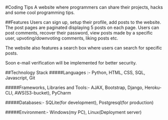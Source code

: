 #Coding Tips
A website where programmers can share their projects, hacks and some cool programming tips. 

##Features
Users can sign up, setup their profile, add posts to the website. The post pages are paginated displaying 5 posts on each page. 
Users can post comments, recover their password, view posts made by a specific user, upvoting/downvoting comments, liking posts etc.

The website also features a search box where users can search for specific posts.

Soon e-mail verification will be implemented for better security.

##Technology Stack
#####Languages :-
Python, HTML, CSS, SQL, Javascript, Git

#####Frameworks, Libraries and Tools:-
AJAX, Bootstrap, Django, Heroku-CLI, AWS(S3-bucket), PyCharm

#####Databases:-
SQLite(for development), Postgresql(for production)

#####Environment:-
Windows(my PC), Linux(Deployment server)